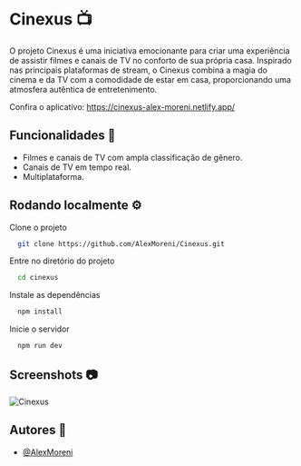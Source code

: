 # Cinexus 📺

O projeto Cinexus é uma iniciativa emocionante para criar uma experiência de assistir filmes e canais de TV no conforto de sua própria casa. Inspirado nas principais plataformas de stream, o Cinexus combina a magia do cinema e da TV com a comodidade de estar em casa, proporcionando uma atmosfera autêntica de entretenimento.

Confira o aplicativo: https://cinexus-alex-moreni.netlify.app/

## Funcionalidades 🚀

- Filmes e canais de TV com ampla classificação de gênero.
- Canais de TV em tempo real.
- Multiplataforma.

## Rodando localmente ⚙️

Clone o projeto

```bash
  git clone https://github.com/AlexMoreni/Cinexus.git
```

Entre no diretório do projeto

```bash
  cd cinexus
```

Instale as dependências

```bash
  npm install
```

Inicie o servidor

```bash
  npm run dev
```

## Screenshots 📷

![Cinexus](https://github.com/AlexMoreni/Cinexus/assets/123013045/b319d1a1-f7ff-40c6-86f5-f198b5f333cc)

## Autores 📍

- [@AlexMoreni](https://github.com/AlexMoreni)
